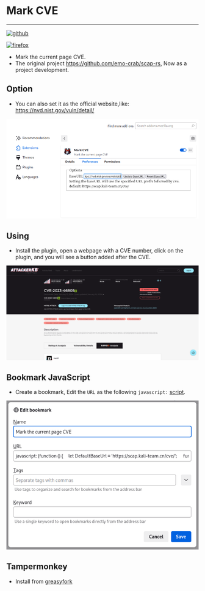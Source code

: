 # Mark CVE
---
[![github]](https://github.com/emo-crab/scap-rs/tree/main/extensions)

[![firefox]](https://addons.mozilla.org/zh-CN/firefox/addon/mark-cve/)

[github]: https://img.shields.io/badge/github-8da0cb?style=for-the-badge&labelColor=555555&logo=github
[firefox]: https://img.shields.io/amo/dw/mark-cve?style=for-the-badge&logo=firefox


- Mark the current page CVE.
- The original project https://github.com/emo-crab/scap-rs, Now as a project development.

## Option

- You can also set it as the official website,like: https://nvd.nist.gov/vuln/detail/

![](docs/option.png)

## Using

- Install the plugin, open a webpage with a CVE number, click on the plugin, and you will see a button added after the CVE.

![](docs/AttackerKB.png)

## Bookmark JavaScript
- Create a bookmark, Edit the `URL` as the following `javascript:` [script](content-script.js).

![](docs/bookmark.png)

## Tampermonkey

- Install from [greasyfork](https://greasyfork.org/zh-CN/scripts/488293-mark-cve)
